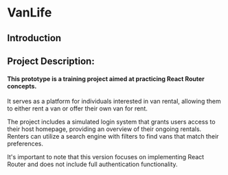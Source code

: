 # VanLife

## Introduction

## Project Description:

#### This prototype is a training project aimed at practicing React Router concepts. 
It serves as a platform for individuals interested in van rental, allowing them to either rent a van or offer their own van for rent. 

The project includes a simulated login system that grants users access to their host homepage, providing an overview of their ongoing rentals. 
Renters can utilize a search engine with filters to find vans that match their preferences. 

It's important to note that this version focuses on implementing React Router and does not include full authentication functionality.

